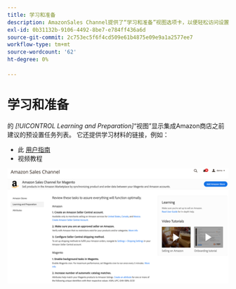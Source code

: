 ```yaml
---
title: 学习和准备
description: AmazonSales Channel提供了“学习和准备”视图选项卡，以便轻松访问设置任务和信息资源列表。
exl-id: 0b31132b-9106-4492-8be7-e784ff436a6d
source-git-commit: 2c753ec5f6f4cd509e61b4875e09e9a1a2577ee7
workflow-type: tm+mt
source-wordcount: '62'
ht-degree: 0%

---
```


# 学习和准备

的 _[!UICONTROL Learning and Preparation]_“视图”显示集成Amazon商店之前建议的预设置任务列表。 它还提供学习材料的链接，例如：

- 此 [用户指南](./overview.md)
- 视频教程

![学习和准备视图](assets/learning-preparation.png)
